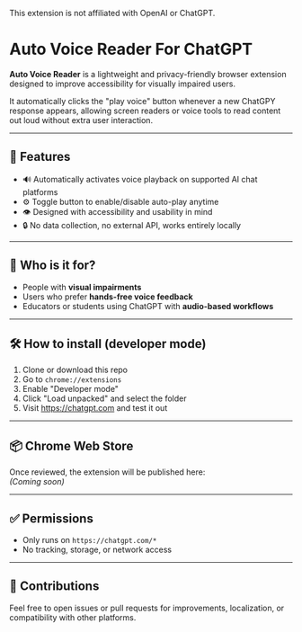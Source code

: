 This extension is not affiliated with OpenAI or ChatGPT.

# Auto Voice Reader For ChatGPT

**Auto Voice Reader** is a lightweight and privacy-friendly browser extension designed to improve accessibility for visually impaired users.

It automatically clicks the "play voice" button whenever a new ChatGPY response appears, allowing screen readers or voice tools to read content out loud without extra user interaction.

---

## 🧩 Features

- 🔊 Automatically activates voice playback on supported AI chat platforms
- ⚙️ Toggle button to enable/disable auto-play anytime
- 👁️ Designed with accessibility and usability in mind
- 🔒 No data collection, no external API, works entirely locally

---

## 👀 Who is it for?

- People with **visual impairments**
- Users who prefer **hands-free voice feedback**
- Educators or students using ChatGPT with **audio-based workflows**

---

## 🛠️ How to install (developer mode)

1. Clone or download this repo
2. Go to `chrome://extensions`
3. Enable "Developer mode"
4. Click "Load unpacked" and select the folder
5. Visit https://chatgpt.com and test it out

---

## 📦 Chrome Web Store

Once reviewed, the extension will be published here:  
*(Coming soon)*

---

## ✅ Permissions

- Only runs on `https://chatgpt.com/*`
- No tracking, storage, or network access

---

## 🙌 Contributions

Feel free to open issues or pull requests for improvements, localization, or compatibility with other platforms.

